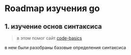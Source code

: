 # Roadmap изучения go

## 1. изучение основ синтаксиса

> в этом помог сайт  [code-basics](https://code-basics.com/ru/languages/go/lessons/hello-world)

в нем были разобраны базовые определения синтаксиса
